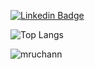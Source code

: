 [![Linkedin Badge](https://img.shields.io/badge/-haanyali-blue?style=flat-square&logo=Linkedin&logoColor=white&link=https://www.linkedin.com/in/haany-ali)](https://www.linkedin.com/in/haany-ali)

![Top Langs](https://github-readme-stats.vercel.app/api/top-langs/?username=mruchann&theme=dracula)

<p align="left"> <img src="https://komarev.com/ghpvc/?username=mruchann" alt="mruchann" /> </p>



